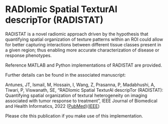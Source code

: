# RADIomic Spatial TexturAl descripTor (RADISTAT)

RADISTAT is a novel radiomic approach driven by the hypothesis that quantifying spatial organization of texture patterns within an ROI could allow for better capturing interactions between different tissue classes present in a given region; thus enabling more accurate characterization of disease or response phenotypes.

Reference MATLAB and Python implementations of RADISTAT are provided.

Further details can be found in the associated manuscript:

Antunes, JT, Ismail, M, Hossain, I, Wang, Z, Prasanna, P, Madabhushi, A, Tiwari, P, Viswanath, SE, “RADIomic Spatial TexturAl descripTor (RADISTAT): Quantifying spatial organization of textural heterogeneity on imaging associated with tumor response to treatment”, IEEE Journal of Biomedical and Health Informatics, 2022 \([PubMed](https://pubmed.ncbi.nlm.nih.gov/35085099/)\)\([IEEE](https://doi.org/10.1109/JBHI.2022.3146778O)\)

Please cite this publication if you make use of this implementation.
